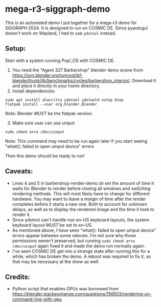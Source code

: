 # mega-r3-siggraph-demo

This is an automated demo I put together for a mega-r3 demo for SIGGRAPH 2024. It is designed to run on COSMIC DE. Since pyautogui doesn't work on Wayland, I had to use `ydotool` instead.

## Setup:
Start with a system running Pop!\_OS with COSMIC DE.

1) You need the "Agent 327 Barbershop" blender demo scene from https://svn.blender.org/svnroot/bf-blender/trunk/lib/benchmarks/cycles/barbershop_interior/. Download it and place it directly in your home directory.
2) Install dependencies:
```
sudo apt install alacritty ydotool ydotoold nvtop btop
flatpak install --user org.blender.Blender
```
Note: Blender *MUST* be the flatpak version.

3) Make sure user can use uinput
```
sudo chmod a+rw /dev/uinput
```
Note: This command may need to be run again later if you start seeing "what(): failed to open uinput device" errors

Then this demo should be ready to run!

## Caveats:
- Lines 4 and 5 in barbershop-render-demo.sh set the amount of time it waits for Blender to render before closing all windows and switching rendering methods. This will most likely have to change for different hardware. You may want to leave a margin of time after the render completes before it starts a new one. Both to account for unknown delays, as well as to display the rendered image and the time it took to render it.
- Since ydotool can't handle non en-US keyboard layouts, the system keyboard layout *MUST* be set to en-US.
- As mentioned above, I have seen "what(): failed to open uinput device" errors appear between some reboots. I'm not sure why those permissions weren't preserved, but running `sudo chmod a+rw /dev/uinput` again fixed it and made the demo run normally again.
- I've seen COSMIC DE get into a strange state after running this for a while, which has broken the demo. A reboot was required to fix it, so that may be necessary at the show as well.

## Credits:
- Python script that enables GPUs was borrowed from https://blender.stackexchange.com/questions/156503/rendering-on-command-line-with-gpu
